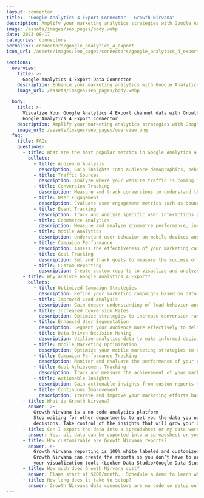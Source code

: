 ```yaml
---
layout: connector
title:  "Google Analytics 4 Export Connector - Growth Nirvana"
description: Amplify your marketing analytics strategies with Google Analytics 4 Export integration. Utilize data analysis to optimize campaign performance and make data-driven decisions.
image: /assets/images/seo_pages/body.webp
date: 2023-08-17
categories: connectors
permalink: connectors/google_analytics_4_export
icon_url: /assets/images/seo_pages/connectors/google_analytics_4_export

sections:
  overview:
    title: >-
      Google Analytics 4 Export Data Connector
    description: Enhance your marketing analytics with Google Analytics 4 Export integration. Gain valuable insights to shape campaign strategies, analyze lead data, and improve marketing performance.
    image_url: /assets/images/seo_pages/body.webp

  body:
    title: >-
      Visualize Your Google Analytics 4 Export channel data with Growth Nirvana's
      Google Analytics 4 Export Connector
    description: Amplify your marketing analytics strategies with Google Analytics 4 Export integration. Utilize data analysis to optimize campaign performance and make data-driven decisions.
    image_url: /assets/images/seo_pages/overview.png
  faq:
    title: FAQs
    questions:
      - title: What are the most popular metrics in Google Analytics 4 Export to analyze?
        bullets:
          - title: Audience Analysis
            description: Gain insights into audience demographics, behaviors, and interests.
          - title: Traffic Sources
            description: Analyze where your website traffic is coming from and identify the most effective sources.
          - title: Conversion Tracking
            description: Measure and track conversions to understand the effectiveness of your marketing efforts.
          - title: User Engagement
            description: Evaluate user engagement metrics such as bounce rate, time on page, and page views.
          - title: Event Tracking
            description: Track and analyze specific user interactions and events on your website.
          - title: Ecommerce Analytics
            description: Measure and analyze ecommerce performance, including revenue, conversion rates, and average order value.
          - title: Mobile Analytics
            description: Understand user behavior on mobile devices and optimize mobile marketing strategies.
          - title: Campaign Performance
            description: Assess the effectiveness of your marketing campaigns and optimize their performance.
          - title: Goal Tracking
            description: Set and track goals to measure the success of your marketing efforts.
          - title: Custom Reporting
            description: Create custom reports to visualize and analyze your marketing data.
      - title: Why analyze Google Analytics 4 Export?
        bullets:
          - title: Optimized Campaign Strategies
            description: Refine your marketing campaigns based on data-driven insights and improve their performance.
          - title: Improved Lead Analysis
            description: Gain deeper understanding of lead behavior and preferences for more targeted marketing strategies.
          - title: Increased Conversion Rates
            description: Optimize strategies to increase conversion rates and maximize ROI.
          - title: Enhanced User Segmentation
            description: Segment your audience more effectively to deliver personalized experiences and improve engagement.
          - title: Data-Driven Decision Making
            description: Utilize analytics data to make informed decisions and optimize marketing efforts.
          - title: Mobile Marketing Optimization
            description: Optimize your mobile marketing strategies to reach and engage mobile users effectively.
          - title: Campaign Performance Tracking
            description: Monitor and evaluate the performance of your campaigns to make data-driven improvements.
          - title: Goal Achievement Tracking
            description: Track and measure the achievement of your marketing goals to ensure success.
          - title: Actionable Insights
            description: Gain actionable insights from custom reports to guide your marketing strategies.
          - title: Continuous Improvement
            description: Iterate and improve your marketing efforts based on data analysis and insights.
      - title: What is Growth Nirvana?
        answer: >-
          Growth Nirvana is a no code analytics platform 
          Stop waiting for other departments to get you the data you need to make critical business 
          decisions. Take control of the insights that will grow your business.
      - title: Can I export the data into a spreadsheet or my data warehouse?
        answer: Yes, all data can be exported into a spreadsheet or your data warehouse (Google BigQuery, AWS, Snowflake, Azure, etc)
      - title: How customizable are Growth Nirvana reports?
        answer: >-
          Growth Nirvana reporting is 100% white labeled and customized to your specifications.
          Growth Nirvana can create the reports so you don’t have to or you can connect
          your visualization tools (Looker Data Studio/Google Data Studio, Tableau, PowerBI, etc) to Growth Nirvana.
      - title: How much does Growth Nirvana cost?
        answer: Plans start at $200/month.  Schedule a demo to learn what plan is best for you.
      - title: How long does it take to setup?
        answer: Growth Nirvana data connectors are no code so setup only requires a few clicks.
---
```

